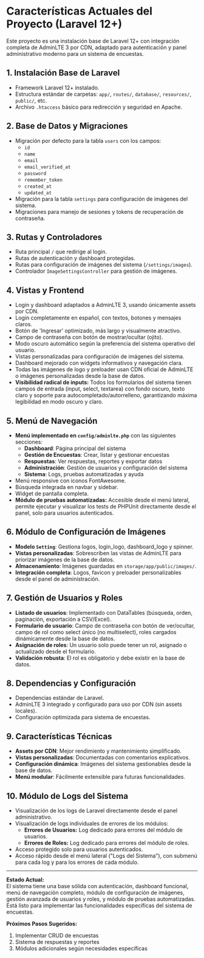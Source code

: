 # Características Actuales del Proyecto (Laravel 12+)

Este proyecto es una instalación base de Laravel 12+ con integración completa de AdminLTE 3 por CDN, adaptado para autenticación y panel administrativo moderno para un sistema de encuestas.

## 1. Instalación Base de Laravel
- Framework Laravel 12+ instalado.
- Estructura estándar de carpetas: `app/`, `routes/`, `database/`, `resources/`, `public/`, etc.
- Archivo `.htaccess` básico para redirección y seguridad en Apache.

## 2. Base de Datos y Migraciones
- Migración por defecto para la tabla `users` con los campos:
  - `id`
  - `name`
  - `email`
  - `email_verified_at`
  - `password`
  - `remember_token`
  - `created_at`
  - `updated_at`
- Migración para la tabla `settings` para configuración de imágenes del sistema.
- Migraciones para manejo de sesiones y tokens de recuperación de contraseña.

## 3. Rutas y Controladores
- Ruta principal `/` que redirige al login.
- Rutas de autenticación y dashboard protegidas.
- Rutas para configuración de imágenes del sistema (`/settings/images`).
- Controlador `ImageSettingsController` para gestión de imágenes.

## 4. Vistas y Frontend
- Login y dashboard adaptados a AdminLTE 3, usando únicamente assets por CDN.
- Login completamente en español, con textos, botones y mensajes claros.
- Botón de 'Ingresar' optimizado, más largo y visualmente atractivo.
- Campo de contraseña con botón de mostrar/ocultar (ojito).
- Modo oscuro automático según la preferencia del sistema operativo del usuario.
- Vistas personalizadas para configuración de imágenes del sistema.
- Dashboard mejorado con widgets informativos y navegación clara.
- Todas las imágenes de logo y preloader usan CDN oficial de AdminLTE o imágenes personalizadas desde la base de datos.
- **Visibilidad radical de inputs:** Todos los formularios del sistema tienen campos de entrada (input, select, textarea) con fondo oscuro, texto claro y soporte para autocompletado/autorrelleno, garantizando máxima legibilidad en modo oscuro y claro.

## 5. Menú de Navegación
- **Menú implementado en `config/adminlte.php`** con las siguientes secciones:
  - **Dashboard**: Página principal del sistema
  - **Gestión de Encuestas**: Crear, listar y gestionar encuestas
  - **Respuestas**: Ver respuestas, reportes y exportar datos
  - **Administración**: Gestión de usuarios y configuración del sistema
  - **Sistema**: Logs, pruebas automatizadas y ayuda
- Menú responsive con iconos FontAwesome.
- Búsqueda integrada en navbar y sidebar.
- Widget de pantalla completa.
- **Módulo de pruebas automatizadas:** Accesible desde el menú lateral, permite ejecutar y visualizar los tests de PHPUnit directamente desde el panel, solo para usuarios autenticados.

## 6. Módulo de Configuración de Imágenes
- **Modelo `Setting`**: Gestiona logos, login_logo, dashboard_logo y spinner.
- **Vistas personalizadas**: Sobrescriben las vistas de AdminLTE para priorizar imágenes de la base de datos.
- **Almacenamiento**: Imágenes guardadas en `storage/app/public/images/`.
- **Integración completa**: Logos, favicon y preloader personalizables desde el panel de administración.

## 7. Gestión de Usuarios y Roles
- **Listado de usuarios**: Implementado con DataTables (búsqueda, orden, paginación, exportación a CSV/Excel).
- **Formulario de usuario**: Campo de contraseña con botón de ver/ocultar, campo de rol como select único (no multiselect), roles cargados dinámicamente desde la base de datos.
- **Asignación de roles**: Un usuario solo puede tener un rol, asignado o actualizado desde el formulario.
- **Validación robusta**: El rol es obligatorio y debe existir en la base de datos.

## 8. Dependencias y Configuración
- Dependencias estándar de Laravel.
- AdminLTE 3 integrado y configurado para uso por CDN (sin assets locales).
- Configuración optimizada para sistema de encuestas.

## 9. Características Técnicas
- **Assets por CDN**: Mejor rendimiento y mantenimiento simplificado.
- **Vistas personalizadas**: Documentadas con comentarios explicativos.
- **Configuración dinámica**: Imágenes del sistema gestionables desde la base de datos.
- **Menú modular**: Fácilmente extensible para futuras funcionalidades.

## 10. Módulo de Logs del Sistema
- Visualización de los logs de Laravel directamente desde el panel administrativo.
- Visualización de logs individuales de errores de los módulos:
  - **Errores de Usuarios:** Log dedicado para errores del módulo de usuarios.
  - **Errores de Roles:** Log dedicado para errores del módulo de roles.
- Acceso protegido solo para usuarios autenticados.
- Acceso rápido desde el menú lateral ("Logs del Sistema"), con submenú para cada log y para los errores de cada módulo.

---

**Estado Actual:**  
El sistema tiene una base sólida con autenticación, dashboard funcional, menú de navegación completo, módulo de configuración de imágenes, gestión avanzada de usuarios y roles, y módulo de pruebas automatizadas. Está listo para implementar las funcionalidades específicas del sistema de encuestas.

**Próximos Pasos Sugeridos:**  
1. Implementar CRUD de encuestas
2. Sistema de respuestas y reportes
3. Módulos adicionales según necesidades específicas 
